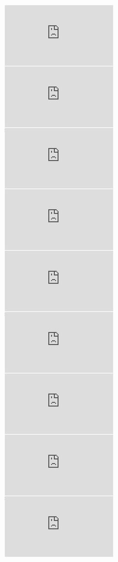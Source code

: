 <style>.embed-container { position: relative; padding-bottom: 39.375%; height: 0; overflow: hidden; max-width: 70%; } @media(max-width: 959px) { .embed-container { padding-bottom: 56.25%; max-width: 100%; } } .embed-container iframe, .embed-container object, .embed-container embed { position: absolute; top: 0; left: 0; width: 100%; height: 100%; margin: 2px; }</style>

<div class='embed-container'>
<iframe loading="lazy" src="https://www.youtube-nocookie.com/embed/videoseries?list=PLixt_4jBlVZwTZe0DTLaLS4CphvNwz1mp" frameborder="0" allow="accelerometer; autoplay; encrypted-media; gyroscope; picture-in-picture" allowfullscreen></iframe>
</div>

<div class='embed-container'>
<iframe loading="lazy" src="https://www.youtube-nocookie.com/embed/videoseries?list=PLixt_4jBlVZwdIKfGg391JBxaNtMREeDt" frameborder="0" allow="accelerometer; autoplay; encrypted-media; gyroscope; picture-in-picture" allowfullscreen></iframe>
</div>

<div class='embed-container'>
<iframe loading="lazy" src="https://www.youtube-nocookie.com/embed/videoseries?list=PLwp4F9YlR_stHiEi_GyKZ10q8vBXf21k7" frameborder="0" allow="accelerometer; autoplay; encrypted-media; gyroscope; picture-in-picture" allowfullscreen></iframe>>
</div>

<div class='embed-container'>
<iframe loading="lazy" src="https://www.youtube-nocookie.com/embed/videoseries?list=PLwp4F9YlR_suvEshZ6v62u8_q4hiEVJmu" frameborder="0" allow="accelerometer; autoplay; encrypted-media; gyroscope; picture-in-picture" allowfullscreen></iframe>
</div>

<div class='embed-container'>
<iframe loading="lazy" src="https://www.youtube-nocookie.com/embed/videoseries?list=PL4FOvDADCkBl2Xf0hN__VRaifeNqcl1HW" frameborder="0" allow="accelerometer; autoplay; encrypted-media; gyroscope; picture-in-picture" allowfullscreen></iframe>
</div>

<div class='embed-container'>
<iframe loading="lazy" src="https://www.youtube-nocookie.com/embed/videoseries?list=PL4FOvDADCkBkpE86zoFXrRjj7TECNDcyC" frameborder="0" allow="accelerometer; autoplay; encrypted-media; gyroscope; picture-in-picture" allowfullscreen></iframe>>
</div>

<div class='embed-container'>
<iframe loading="lazy" src="https://www.youtube-nocookie.com/embed/videoseries?list=PLmNLRllxw4hB6u-1X9vi7uxEZYGKmX37o" frameborder="0" allow="accelerometer; autoplay; encrypted-media; gyroscope; picture-in-picture" allowfullscreen></iframe>
</div>

<div class='embed-container'>
<iframe loading="lazy" src="https://www.youtube-nocookie.com/embed/videoseries?list=PLuUq6RlRg1D1a9EV4EbwKPmErQWGzVpDk" frameborder="0" allow="accelerometer; autoplay; encrypted-media; gyroscope; picture-in-picture" allowfullscreen></iframe>
</div>

<div class='embed-container'>
<iframe loading="lazy" src="https://www.youtube-nocookie.com/embed/videoseries?list=PLflbtPAWh7ioJwjbff3E_bbNrwQThGfwU" frameborder="0" allow="accelerometer; autoplay; encrypted-media; gyroscope; picture-in-picture" allowfullscreen></iframe>>
</div>
